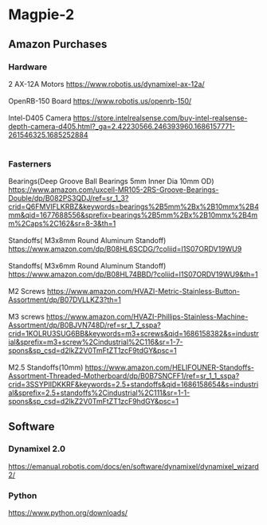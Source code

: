 # Magpie-2


## Amazon Purchases
### Hardware
2 AX-12A Motors
https://www.robotis.us/dynamixel-ax-12a/
<br/><br/>
OpenRB-150 Board
https://www.robotis.us/openrb-150/
<br/><br/>
Intel-D405 Camera
https://store.intelrealsense.com/buy-intel-realsense-depth-camera-d405.html?_ga=2.42230566.246393960.1686157771-261546325.1685252884
<br/><br/>
### Fasterners
Bearings(Deep Groove Ball Bearings 5mm Inner Dia 10mm OD)
https://www.amazon.com/uxcell-MR105-2RS-Groove-Bearings-Double/dp/B082PS3QDJ/ref=sr_1_3?crid=Q6FMVIFLKRBZ&keywords=bearings%2B5mm%2Bx%2B10mmx%2B4mm&qid=1677688556&sprefix=bearings%2B5mm%2Bx%2B10mmx%2B4mm%2Caps%2C162&sr=8-3&th=1
<br/><br/>
Standoffs( M3x8mm Round Aluminum Standoff)
https://www.amazon.com/dp/B08HL6SCDG/?coliid=I1S07ORDV19WU9
<br/><br/>
Standoffs( M3x6mm Round Aluminum Standoff)
https://www.amazon.com/dp/B08HL74BBD/?coliid=I1S07ORDV19WU9&th=1
<br/><br/>
M2 Screws
https://www.amazon.com/HVAZI-Metric-Stainless-Button-Assortment/dp/B07DVLLKZ3?th=1
<br/><br/>
M3 screws
https://www.amazon.com/HVAZI-Phillips-Stainless-Machine-Assortment/dp/B0BJVN748D/ref=sr_1_7_sspa?crid=1KOLRU3SUG6BB&keywords=m3+screws&qid=1686158382&s=industrial&sprefix=m3+screw%2Cindustrial%2C116&sr=1-7-spons&sp_csd=d2lkZ2V0TmFtZT1zcF9tdGY&psc=1
<br/><br/>
M2.5 Standoffs(10mm)
https://www.amazon.com/HELIFOUNER-Standoffs-Assortment-Threaded-Motherboard/dp/B0B7SNCFF1/ref=sr_1_1_sspa?crid=3SSYPIIDKKRF&keywords=2.5+standoffs&qid=1686158654&s=industrial&sprefix=2.5+standoffs%2Cindustrial%2C111&sr=1-1-spons&sp_csd=d2lkZ2V0TmFtZT1zcF9hdGY&psc=1
## Software
### Dynamixel 2.0
https://emanual.robotis.com/docs/en/software/dynamixel/dynamixel_wizard2/
### Python
https://www.python.org/downloads/
